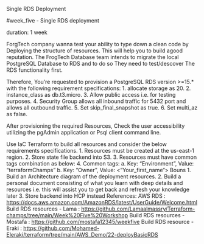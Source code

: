 Single RDS Deployment

#week_five - Single RDS deployment

duration: 1 week

ForgTech company wanna test your ability to type down a clean code by Deploying 
the structure of resources. This will help you to build agood reputation.
The FrogTech Database team intends to migrate the local PostgreSQL 
Database to RDS and to do so They need to test/descover The RDS functionality 
first.

Therefore, You’re requested to provision a PostgreSQL RDS version >=15.* with the following requirement specifications:
    1. allocate storage as 20.
    2. instance_class as db.t3.micro.
    3. Allow public access i.e. for testing purposes.
    4. Security Group allows all inbound traffic for 5432 port and allows all outbound traffic.
    5. Set skip_final_snapshot as true.
    6. Set multi_az as false.

After provisioning the required Resources, Check the user accessibility utilizing the pgAdmin application or Psql client command line.

Use IaC Terraform to build all resources and consider the below requirements specifications.
    1. Resources must be created at the us-east-1 region.
    2. Store state file backend into S3.
    3. Resources must have common tags combination as below:
    4. Common tags:
        a. Key: “Environment”, Value: “terraformChamps”
        b. Key: “Owner”, Value: <“Your_first_name“>
Bouns
    1. Build an Architecture diagram of the deployment resources.
    2. Build a personal document consisting of what you learn with deep details and resources i.e. this will assist you to get back and refresh
         your knowledge later
    3. Store backend into HCP instead
References:
AWS RDS : https://docs.aws.amazon.com/AmazonRDS/latest/UserGuide/Welcome.html
Build RDS resources - Lama : https://github.com/Lamaalmassry/Terraform-champs/tree/main/Week%20Five%20Workshop
Build RDS resources - Mostafa : https://github.com/mostafa12345/weekfive
Build RDS resource - Eraki : https://github.com/Mohamed-Eleraki/terraform/tree/main/AWS_Demo/22-deployBasicRDS